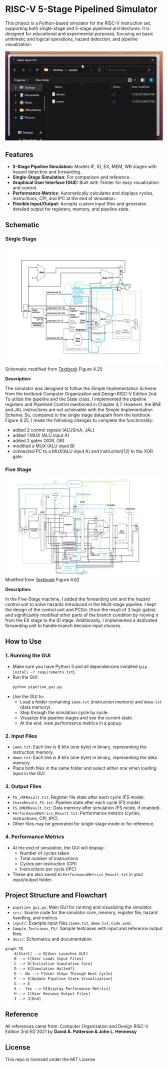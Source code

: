 # RISC-V 5-Stage Pipelined Simulator

This project is a Python-based simulator for the RISC-V instruction set, supporting both single-stage and 5-stage pipelined architectures. It is designed for educational and experimental purposes, focusing on basic arithmetic and logical operations, hazard detection, and pipeline visualization.

![Implementation GIF](docs/RISC-V.gif)

## Features
- **5-Stage Pipeline Simulation:** Models IF, ID, EX, MEM, WB stages with hazard detection and forwarding.
- **Single-Stage Simulation:** For comparison and reference.
- **Graphical User Interface (GUI):** Built with Tkinter for easy visualization and control.
- **Performance Metrics:** Automatically calculates and displays cycles, instructions, CPI, and IPC at the end of simulation.
- **Flexible Input/Output:** Accepts custom input files and generates detailed output for registers, memory, and pipeline state.

## Schematic

### Single Stage

![Schematic RISCV Project Single Stage.png](docs/Schematic%20RISCV%20Project%20Single%20Stage.png)
Schematic modified from [Textbook](##Reference) Figure 4.25

**Description:**

The simulator was designed to follow the Simple Implementation Scheme from the textbook Computer Organization and Design RISC-V Edition 2nd. To utilize the pipeline and the State class, I implemented the pipeline registers and Pipelined Control mentioned in Chapter 4.7.
However, the BNE and JAL instructions are not achievable with the Simple Implementation Scheme. So, compared to the single stage datapath from the textbook Figure 4.25, I made the following changes to complete the functionality:
- added 2 control signals (ALUSrcA, JAL)
- added 1 MUX (ALU input A)
- added 2 gates (XOR, OR)
- modified a MUX (ALU input B)
- connected PC to a MUX(ALU input A) and instruction[12] to the XOR gate.

### Five Stage

![Schematic RISCV Project Five Stage.png](docs/Schematic%20RISCV%20Project%20Five%20Stage.png)
Modified from [Textbook](##Reference) Figure 4.62

**Description:**

In the Five-Stage machine, I added the forwarding unit and the hazard control unit to solve hazards introduced in the Mulit-stage pipeline. I kept the design of the control unit and PCSrc (from the result of 3 logic gates) and significantly modified other parts of the branch condition  by moving it from the EX stage to the ID stage. Additionally, I implemented a dedicated forwarding unit to handle branch decision input choices.

## How to Use

### 1. **Running the GUI**
- Make sure you have Python 3 and all dependencies installed (`pip install -r requirements.txt`).
- Run the GUI:
  ```bash
  python pipeline_gui.py
  ```
- Use the GUI to:
  - Load a folder containing `imem.txt` (instruction memory) and `dmem.txt` (data memory).
  - Step through the simulation cycle by cycle.
  - Visualize the pipeline stages and see the current state.
  - At the end, view performance metrics in a popup.

### 2. **Input Files**
- `imem.txt`: Each line is 8 bits (one byte) in binary, representing the instruction memory.
- `dmem.txt`: Each line is 8 bits (one byte) in binary, representing the data memory.
- Place both files in the same folder and select either one when loading input in the GUI.

### 3. **Output Files**
- `FS_/RFResult.txt`: Register file state after each cycle (FS mode).
- `StateResult_FS.txt`: Pipeline state after each cycle (FS mode).
- `FS_DMEMResult.txt`: Data memory after simulation (FS mode, if enabled).
- `PerformanceMetrics_Result.txt`: Performance metrics (cycles, instructions, CPI, IPC).
- Other files may be generated for single-stage mode or for reference.

### 4. **Performance Metrics**
- At the end of simulation, the GUI will display:
  - Number of cycles taken
  - Total number of instructions
  - Cycles per instruction (CPI)
  - Instructions per cycle (IPC)
- These are also saved to `PerformanceMetrics_Result.txt` in your input/output folder.

## Project Structure and Flowchart
- `pipeline_gui.py`: Main GUI for running and visualizing the simulator.
- `src/`: Source code for the simulator core, memory, register file, hazard handling, and metrics.
- `input/`: Example input files (`imem.txt`, `dmem.txt`, `Code.asm`).
- `Sample_Testcases_FS/`: Sample testcases with input and reference output files.
- `docs/`: Schematics and documentation.

```mermaid  
graph TD
    A[Start] --> B[User Launches GUI]
    B --> C[User Loads Input Files]
    C --> D[Initialize Simulation Core]
    D --> E{Simulation Halted?}
    E -- No --> F[User Steps Through Next Cycle]
    F --> G[Update Pipeline State Visualization]
    G --> E
    E -- Yes --> H[Display Performance Metrics]
    H --> I[User Reviews Output Files]
    I --> J[End]
```

## Reference

All references came from:
Computer Organization and Design RISC-V Edition 2nd ED 2021 by **David A. Patterson & John L. Hennessy** 

## License

This repo is licensed under the MIT License
